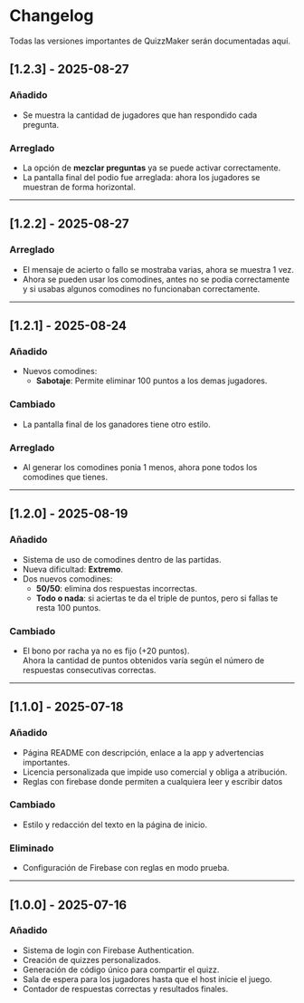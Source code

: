 # Changelog

Todas las versiones importantes de QuizzMaker serán documentadas aquí.

## [1.2.3] - 2025-08-27

### Añadido
- Se muestra la cantidad de jugadores que han respondido cada pregunta.

### Arreglado
- La opción de **mezclar preguntas** ya se puede activar correctamente.
- La pantalla final del podio fue arreglada: ahora los jugadores se muestran de forma horizontal.

---

## [1.2.2] - 2025-08-27

### Arreglado
- El mensaje de acierto o fallo se mostraba varias, ahora se muestra 1 vez.
- Ahora se pueden usar los comodines, antes no se podia correctamente y si usabas algunos comodines no funcionaban correctamente.

---

## [1.2.1] - 2025-08-24
### Añadido
- Nuevos comodines:
  - **Sabotaje**: Permite eliminar 100 puntos a los demas jugadores.

### Cambiado
- La pantalla final de los ganadores tiene otro estilo.

### Arreglado
- Al generar los comodines ponia 1 menos, ahora pone todos los comodines que tienes.

---

## [1.2.0] - 2025-08-19
### Añadido
- Sistema de uso de comodines dentro de las partidas.
- Nueva dificultad: **Extremo**.
- Dos nuevos comodines:
  - **50/50**: elimina dos respuestas incorrectas.
  - **Todo o nada**: si aciertas te da el triple de puntos, pero si fallas te resta 100 puntos.

### Cambiado
- El bono por racha ya no es fijo (+20 puntos).  
  Ahora la cantidad de puntos obtenidos varía según el número de respuestas consecutivas correctas.

---

## [1.1.0] - 2025-07-18
### Añadido
- Página README con descripción, enlace a la app y advertencias importantes.
- Licencia personalizada que impide uso comercial y obliga a atribución.
- Reglas con firebase donde permiten a cualquiera leer y escribir datos

### Cambiado
- Estilo y redacción del texto en la página de inicio.

### Eliminado
- Configuración de Firebase con reglas en modo prueba.

---

## [1.0.0] - 2025-07-16
### Añadido
- Sistema de login con Firebase Authentication.
- Creación de quizzes personalizados.
- Generación de código único para compartir el quizz.
- Sala de espera para los jugadores hasta que el host inicie el juego.
- Contador de respuestas correctas y resultados finales.

